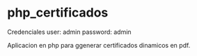 # php_certificados

Credenciales
  user: admin
  password: admin
  
Aplicacion en php para ggenerar certificados dinamicos en pdf.
